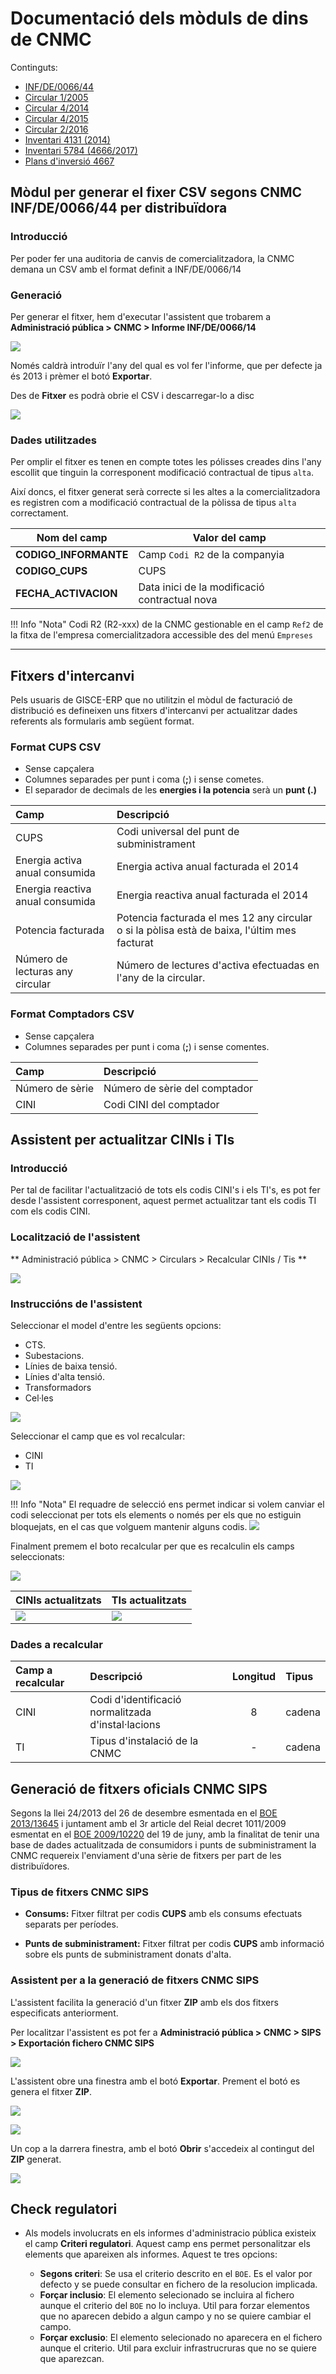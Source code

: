 # Documentació dels mòduls de dins de CNMC

Continguts:

* [INF/DE/0066/44](#modul-per-generar-el-fixer-csv-segons-cnmc-infde006644-per-distribuidora)
* [Circular 1/2005](resoluciones/circular_1-2005.md#circular-12005)
* [Circular 4/2014](resoluciones/circular_4-2014.md#circular-42014)
* [Circular 4/2015](resoluciones/circular_4-2015.md#circular-42015)
* [Circular 2/2016](resoluciones/circular_2-2016.md#generacio-de-informes-sobre-reclamacions-de-consumidors)
* [Inventari 4131 (2014)](resoluciones/4131.md)
* [Inventari 5784 (4666/2017)](resoluciones/5784.md#inventari-5784)
* [Plans d'inversió 4667](resoluciones/4667.md)


## Mòdul per generar el fixer CSV segons CNMC INF/DE/0066/44 per distribuïdora

### Introducció

Per poder fer una auditoria de canvis de comercialitzadora, la CNMC demana un
CSV amb el format definit a INF/DE/0066/14

### Generació

Per generar el fitxer, hem d'executar l'assistent que trobarem a
**Administració pública > CNMC > Informe INF/DE/0066/14**

![](../_static/cnmc/inf_de_0066_14/menu.png)

Només caldrà introduïr l'any del qual es vol fer l'informe, que per defecte ja
és 2013 i prèmer el botó **Exportar**.

Des de **Fitxer** es podrà obrie el CSV i descarregar-lo a disc

![](../_static/cnmc/inf_de_0066_14/assistent.png)

### Dades utilitzades

Per omplir el fitxer es tenen en compte totes les pólisses creades dins l'any
escollit que tinguin la corresponent modificació contractual de tipus `alta`.

Així doncs, el fitxer generat serà correcte si les altes a la comercialitzadora
es registren com a modificació contractual de la pòlissa de tipus `alta`
correctament.

| Nom del camp               | Valor del camp                                 |
|----------------------------|------------------------------------------------|
| **CODIGO_INFORMANTE**      | Camp `Codi R2` de la companyia                 |
| **CODIGO_CUPS**            | CUPS                                           |
| **FECHA_ACTIVACION**       | Data inici de la modificació contractual nova  |


!!! Info "Nota"
    Codi R2 (R2-xxx) de la CNMC gestionable en el camp `Ref2` de la fitxa de
    l'empresa comercialitzadora accessible des del menú `Empreses`

--------------------------------------------------------------------------------

## Fitxers d'intercanvi

Pels usuaris de GISCE-ERP que no utilitzin el mòdul de facturació de distribució
es defineixen uns fitxers d'intercanvi per actualitzar dades referents als
formularis amb següent format.

### Format CUPS CSV

* Sense capçalera
* Columnes separades per punt i coma (**;**) i sense cometes.
* El separador de decimals de les **energies i la potencia** serà un
 **punt (.)**

Camp                             | Descripció
:--------------------------------|:----------------------------------------------
CUPS                             | Codi universal del punt de subministrament
Energia activa anual consumida   | Energia activa anual facturada el 2014
Energia reactiva anual consumida | Energia reactiva anual facturada el 2014
Potencia facturada               | Potencia facturada el mes 12 any circular o si la pòlisa està de baixa, l'últim mes facturat
Número de lecturas any circular  | Número de lectures d'activa efectuadas en l'any de la circular.

### Format Comptadors CSV

* Sense capçalera
* Columnes separades per punt i coma (**;**) i sense comentes.


Camp            | Descripció
:---------------|:----------------------------------------------
Número de sèrie | Número de sèrie del comptador
CINI            | Codi CINI del comptador

## Assistent per actualitzar CINIs i TIs

### Introducció

Per tal de facilitar l'actualització de tots els codis CINI's i els TI's, es pot fer
desde l'assistent corresponent, aquest permet actualitzar tant els codis TI com
els codis CINI.

### Localització de l'assistent

** Administració pública > CNMC > Circulars > Recalcular CINIs / Tis **

![](../_static/cnmc/as_cinis/localitzacio_assistent.png)


### Instruccións de l'assistent

Seleccionar el model d'entre les següents opcions:

  * CTS.
  * Subestacions.
  * Línies de baixa tensió.
  * Línies d'alta tensió.
  * Transformadors
  * Cel·les

![](../_static/cnmc/as_cinis/models.png)

Seleccionar el camp que es vol recalcular:

  * CINI
  * TI

![](../_static/cnmc/as_cinis/camp.png)

!!! Info "Nota"
    El requadre de selecció ens permet indicar si volem canviar el codi
    seleccionat per tots els elements o només per els que no estiguin
    bloquejats, en el cas que volguem mantenir alguns codis.
    ![](../_static/cnmc/as_cinis/check.png)

Finalment premem el boto recalcular per que es recalculin els camps
seleccionats:  

![](../_static/cnmc/as_cinis/rect.png)

CINIs actualitzats                                |TIs actualitzats
:-------------------------------------------------|:-----------------------------------------------
![](../_static/cnmc/as_cinis/actualitzat_cini.png)|![](../_static/cnmc/as_cinis/actualitzat_ti.png)

### Dades a recalcular

Camp a recalcular| Descripció                                        | Longitud| Tipus
:----------------|:--------------------------------------------------|:-------:|:------
CINI             | Codi d'identificació normalitzada d'instal·lacions|   8     | cadena
TI               | Tipus d'instalació de la CNMC                     |   -     | cadena


## Generació de fitxers oficials CNMC SIPS

Segons la llei 24/2013 del 26 de desembre esmentada en el [BOE 2013/13645](https://www.boe.es/boe/dias/2013/12/27/pdfs/BOE-A-2013-13645.pdf) i juntament amb el 3r article del Reial decret 1011/2009
esmentat en el [BOE 2009/10220](https://www.boe.es/boe/dias/2009/06/20/pdfs/BOE-A-2009-10220.pdf) del 19 de juny, amb la finalitat de tenir una base de
dades actualitzada de consumidors i punts de subministrament la CNMC requereix
l'enviament d'una sèrie de fitxers per part de les distribuïdores.

### Tipus de fitxers CNMC SIPS

- **Consums:** Fitxer filtrat per codis **CUPS** amb els consums efectuats
separats per períodes.

- **Punts de subministrament:** Fitxer filtrat per codis **CUPS** amb informació
sobre els punts de subministrament donats d'alta.

### Assistent per a la generació de fitxers CNMC SIPS

L'assistent facilita la generació d'un fitxer **ZIP** amb els dos
fitxers especificats anteriorment.

Per localitzar l'assistent es pot fer a
**Administració pública > CNMC > SIPS > Exportación fichero CNMC SIPS**

![](../_static/cnmc/sips_1.png)

L'assistent obre una finestra amb el botó **Exportar**. Prement el botó es genera el fitxer **ZIP**.

![](../_static/cnmc/sips_2.png)

![](../_static/cnmc/sips_3.png)

Un cop a la darrera finestra, amb el botó **Obrir** s'accedeix al contingut del **ZIP** generat.

![](../_static/cnmc/sips_4.png)

## Check regulatori

- Als models involucrats en els informes d'administracio pública existeix el camp **Criteri regulatori**. Aquest camp ens permet personalitzar els elements que apareixen als informes. Aquest te tres opcions:

   - **Segons criteri**: Se usa el criterio descrito en el `BOE`. Es el valor por defecto y se puede consultar en fichero de la resolucion implicada.
   - **Forçar inclusio**: El elemento selecionado se incluira al fichero aunque el criterio del `BOE` no lo incluya. Util para forzar elementos que no aparecen debido a algun campo y no se quiere cambiar el campo.
   - **Forçar exclusio**: El elemento selecionado no aparecera en el fichero aunque el criterio. Util para excluir infrastrucruras que no se quiere que aparezcan.